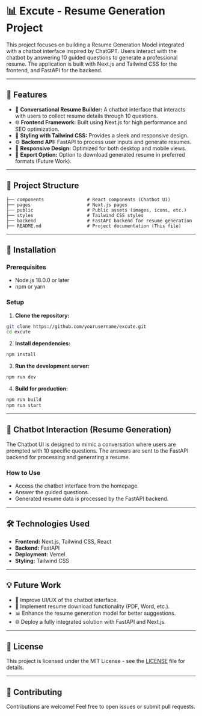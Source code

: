 # 📊 Excute - Resume Generation Project
 
This project focuses on building a Resume Generation Model integrated with a chatbot interface inspired by ChatGPT. Users interact with the chatbot by answering 10 guided questions to generate a professional resume. The application is built with Next.js and Tailwind CSS for the frontend, and FastAPI for the backend.

---
 
## 🚀 Features
- 📂 **Conversational Resume Builder:** A chatbot interface that interacts with users to collect resume details through 10 questions.
- 🌐 **Frontend Framework:** Built using Next.js for high performance and SEO optimization.
- 🎨 **Styling with Tailwind CSS:** Provides a sleek and responsive design.
- ⚙️ **Backend API:** FastAPI to process user inputs and generate resumes.
- 📱 **Responsive Design:** Optimized for both desktop and mobile views.
- 📄 **Export Option:** Option to download generated resume in preferred formats (Future Work).

---
 
## 📂 Project Structure
```
├── components                # React components (Chatbot UI)
├── pages                     # Next.js pages
├── public                    # Public assets (images, icons, etc.)
├── styles                    # Tailwind CSS styles
├── backend                   # FastAPI backend for resume generation
├── README.md                 # Project documentation (This file)
```
 
---
 
## 🔧 Installation
### Prerequisites
- Node.js 18.0.0 or later
- npm or yarn
 
### Setup
1. **Clone the repository:**
```bash
git clone https://github.com/yourusername/excute.git
cd excute
```
 
2. **Install dependencies:**
```bash
npm install
```
 
3. **Run the development server:**
```bash
npm run dev
```
 
4. **Build for production:**
```bash
npm run build
npm run start
```
 
---
 
## 📌 Chatbot Interaction (Resume Generation)
The Chatbot UI is designed to mimic a conversation where users are prompted with 10 specific questions. The answers are sent to the FastAPI backend for processing and generating a resume.
 
### How to Use
- Access the chatbot interface from the homepage.
- Answer the guided questions.
- Generated resume data is processed by the FastAPI backend.

---

## 🛠️ Technologies Used
- **Frontend:** Next.js, Tailwind CSS, React
- **Backend:** FastAPI
- **Deployment:** Vercel
- **Styling:** Tailwind CSS

---

## 💡 Future Work
- 🌟 Improve UI/UX of the chatbot interface.
- 📄 Implement resume download functionality (PDF, Word, etc.).
- 📊 Enhance the resume generation model for better suggestions.
- 🌐 Deploy a fully integrated solution with FastAPI and Next.js.

---

## 📄 License
This project is licensed under the MIT License - see the [LICENSE](LICENSE) file for details.

---

## 🤝 Contributing
Contributions are welcome! Feel free to open issues or submit pull requests.
